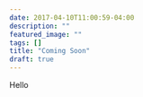 ```yaml
---
date: 2017-04-10T11:00:59-04:00
description: ""
featured_image: ""
tags: []
title: "Coming Soon"
draft: true
---
```


Hello